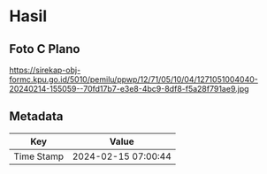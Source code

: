 # Hasil

## Foto C Plano

https://sirekap-obj-formc.kpu.go.id/5010/pemilu/ppwp/12/71/05/10/04/1271051004040-20240214-155059--70fd17b7-e3e8-4bc9-8df8-f5a28f791ae9.jpg


## Metadata

| Key        | Value               |
| ---------- | ------------------- |
| Time Stamp | 2024-02-15 07:00:44 |



